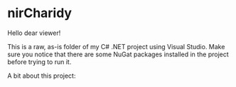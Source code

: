 # nirCharidy

Hello dear viewer!

This is a raw, as-is folder of my C# .NET project using Visual Studio.
Make sure you notice that there are some NuGat packages installed in the project before trying to run it.

A bit about this project:
